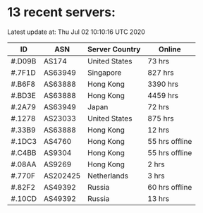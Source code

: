# 13 recent servers:

Latest update at: Thu Jul 02 10:10:16 UTC 2020

| ID | ASN | Server Country | Online |
| -- | --- | -------------- | ------ |
| #.D09B | AS174 | United States | 73 hrs |
| #.7F1D | AS63949 | Singapore | 827 hrs |
| #.B6F8 | AS63888 | Hong Kong | 3390 hrs |
| #.BD3E | AS63888 | Hong Kong | 4459 hrs |
| #.2A79 | AS63949 | Japan | 72 hrs |
| #.1278 | AS23033 | United States | 875 hrs |
| #.33B9 | AS63888 | Hong Kong | 12 hrs |
| #.1DC3 | AS4760 | Hong Kong | 55 hrs offline |
| #.C4BB | AS9304 | Hong Kong | 55 hrs offline |
| #.08AA | AS9269 | Hong Kong | 2 hrs |
| #.770F | AS202425 | Netherlands | 3 hrs |
| #.82F2 | AS49392 | Russia | 60 hrs offline |
| #.10CD | AS49392 | Russia | 13 hrs |


